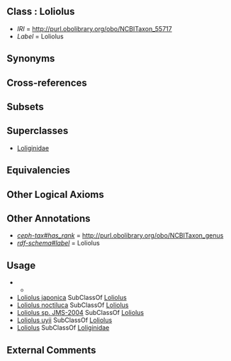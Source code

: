 
## Class : Loliolus

 * *IRI* = http://purl.obolibrary.org/obo/NCBITaxon_55717
 * *Label* = Loliolus

## Synonyms


## Cross-references


## Subsets


## Superclasses

 * [Loliginidae](../../NCBITaxon/15/NCBITaxon_6615.md)

## Equivalencies


## Other Logical Axioms


## Other Annotations

 * *[ceph-tax#has_rank](../../ceph-tax#has/nk/ceph-tax#has_rank.md)* = http://purl.obolibrary.org/obo/NCBITaxon_genus
 * *[rdf-schema#label](../../el/rdf-schema#label.md)* = Loliolus

## Usage

 * -
 * [Loliolus japonica](../../NCBITaxon/21/NCBITaxon_78421.md) SubClassOf [Loliolus](../../NCBITaxon/17/NCBITaxon_55717.md)
 * [Loliolus noctiluca](../../NCBITaxon/06/NCBITaxon_70206.md) SubClassOf [Loliolus](../../NCBITaxon/17/NCBITaxon_55717.md)
 * [Loliolus sp. JMS-2004](../../NCBITaxon/86/NCBITaxon_279086.md) SubClassOf [Loliolus](../../NCBITaxon/17/NCBITaxon_55717.md)
 * [Loliolus uyii](../../NCBITaxon/18/NCBITaxon_55718.md) SubClassOf [Loliolus](../../NCBITaxon/17/NCBITaxon_55717.md)
 * [Loliolus](../../NCBITaxon/17/NCBITaxon_55717.md) SubClassOf [Loliginidae](../../NCBITaxon/15/NCBITaxon_6615.md)

## External Comments

